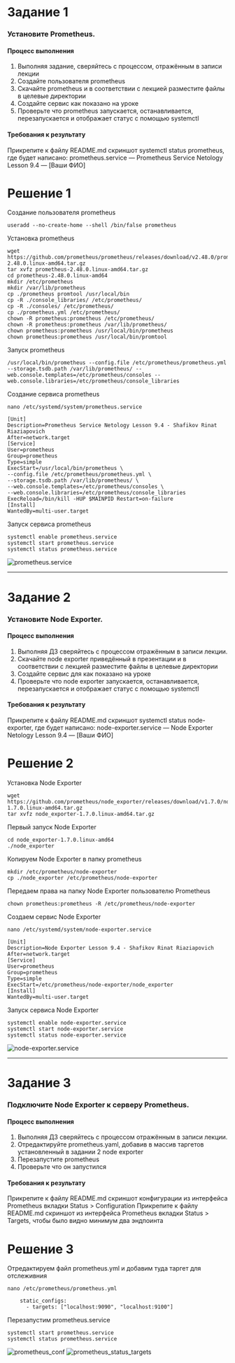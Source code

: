# Задание 1

### Установите Prometheus.

#### Процесс выполнения

1. Выполняя задание, сверяйтесь с процессом, отражённым в записи лекции
2. Создайте пользователя prometheus
3. Скачайте prometheus и в соответствии с лекцией разместите файлы в целевые директории
4. Создайте сервис как показано на уроке
5. Проверьте что prometheus запускается, останавливается, перезапускается и отображает статус с помощью systemctl

#### Требования к результату

Прикрепите к файлу README.md скриншот systemctl status prometheus, где будет написано: prometheus.service — Prometheus Service Netology Lesson 9.4 — [Ваши ФИО]

# Решение 1

Создание пользователя prometheus
```
useradd --no-create-home --shell /bin/false prometheus
```
Установка prometheus

```
wget https://github.com/prometheus/prometheus/releases/download/v2.48.0/prometheus-2.48.0.linux-amd64.tar.gz
tar xvfz prometheus-2.48.0.linux-amd64.tar.gz
cd prometheus-2.48.0.linux-amd64
mkdir /etc/prometheus
mkdir /var/lib/prometheus
cp ./prometheus promtool /usr/local/bin
cp -R ./console_libraries/ /etc/prometheus/
cp -R ./consoles/ /etc/prometheus/
cp ./prometheus.yml /etc/prometheus/
chown -R prometheus:prometheus /etc/prometheus/ 
chown -R prometheus:prometheus /var/lib/prometheus/
chown prometheus:prometheus /usr/local/bin/prometheus
chown prometheus:prometheus /usr/local/bin/promtool 
```
Запуск prometheus
```
/usr/local/bin/prometheus --config.file /etc/prometheus/prometheus.yml --storage.tsdb.path /var/lib/prometheus/ --web.console.templates=/etc/prometheus/consoles --web.console.libraries=/etc/prometheus/console_libraries
```
Создание сервиса prometheus
```
nano /etc/systemd/system/prometheus.service
```

```
[Unit]
Description=Prometheus Service Netology Lesson 9.4 - Shafikov Rinat Riaziapovich
After=network.target
[Service]
User=prometheus
Group=prometheus
Type=simple
ExecStart=/usr/local/bin/prometheus \
--config.file /etc/prometheus/prometheus.yml \
--storage.tsdb.path /var/lib/prometheus/ \
--web.console.templates=/etc/prometheus/consoles \
--web.console.libraries=/etc/prometheus/console_libraries
ExecReload=/bin/kill -HUP $MAINPID Restart=on-failure
[Install]
WantedBy=multi-user.target
```
Запуск сервиса prometheus

```
systemctl enable prometheus.service
systemctl start prometheus.service
systemctl status prometheus.service
```

![prometheus.service](img/status-prometheus.service.png)

---

# Задание 2

### Установите Node Exporter.

#### Процесс выполнения

1. Выполняя ДЗ сверяйтесь с процессом отражённым в записи лекции.
2. Скачайте node exporter приведённый в презентации и в соответствии с лекцией разместите файлы в целевые директории
3. Создайте сервис для как показано на уроке
4. Проверьте что node exporter запускается, останавливается, перезапускается и отображает статус с помощью systemctl

#### Требования к результату

Прикрепите к файлу README.md скриншот systemctl status node-exporter, где будет написано: node-exporter.service — Node Exporter Netology Lesson 9.4 — [Ваши ФИО]

# Решение 2

Установка Node Exporter

```
wget https://github.com/prometheus/node_exporter/releases/download/v1.7.0/node_exporter-1.7.0.linux-amd64.tar.gz
tar xvfz node_exporter-1.7.0.linux-amd64.tar.gz
```
Первый запуск Node Exporter

```
cd node_exporter-1.7.0.linux-amd64
./node_exporter
```
Копируем Node Exporter в папку prometheus

```
mkdir /etc/prometheus/node-exporter
cp ./node_exporter /etc/prometheus/node-exporter
```
Передаем права на папку Node Exporter пользователю Prometheus

```
chown prometheus:prometheus -R /etc/prometheus/node-exporter
```
Создаем сервис Node Exporter
```
nano /etc/systemd/system/node-exporter.service
```

```
[Unit]
Description=Node Exporter Lesson 9.4 - Shafikov Rinat Riaziapovich
After=network.target
[Service]
User=prometheus
Group=prometheus
Type=simple
ExecStart=/etc/prometheus/node-exporter/node_exporter
[Install]
WantedBy=multi-user.target
```

Запуск сервиса Node Exporter

```
systemctl enable node-exporter.service
systemctl start node-exporter.service
systemctl status node-exporter.service
```
![node-exporter.service](img/status.node-exporter.service.png) 

---

# Задание 3

### Подключите Node Exporter к серверу Prometheus.

#### Процесс выполнения

1. Выполняя ДЗ сверяйтесь с процессом отражённым в записи лекции.
2. Отредактируйте prometheus.yaml, добавив в массив таргетов установленный в задании 2 node exporter
3. Перезапустите prometheus
4. Проверьте что он запустился

#### Требования к результату
Прикрепите к файлу README.md скриншот конфигурации из интерфейса Prometheus вкладки Status > Configuration
Прикрепите к файлу README.md скриншот из интерфейса Prometheus вкладки Status > Targets, чтобы было видно минимум два эндпоинта

# Решение 3

Отредактируем файл prometheus.yml и добавим туда таргет для отслеживния

```
nano /etc/prometheus/prometheus.yml
```
```
    static_configs:
      - targets: ["localhost:9090", "localhost:9100"]
```

Перезапустим prometheus.service 

```
systemctl start prometheus.service
systemctl status prometheus.service
```

![prometheus_conf](img/prometheus-status-configuratuion.png)
![prometheus_status_targets](img/prometheus-status-targets.png)
